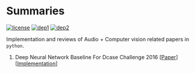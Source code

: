 # Summaries
[![license](https://img.shields.io/badge/License-MIT-brightgreen.svg)](https://github.com/channelCS/Summaries/blob/master/LICENSE) [![dep1](https://img.shields.io/badge/Theano-0.9+-blue.svg)](http://deeplearning.net/software/theano/) [![dep2](https://img.shields.io/badge/Keras-2.1+-blue.svg)](https://keras.io/) 

Implementation and reviews of Audio + Computer vision related papers in `python`.

1. Deep Neural Network Baseline For Dcase Challenge 2016 [[Paper](http://www.cs.tut.fi/sgn/arg/dcase2016/documents/challenge_technical_reports/DCASE2016_Kong_3008.pdf)] [[Implementation](https://github.com/channelCS/Summaries/tree/master/Audio_Dcase_DNN_Baseline)] 
